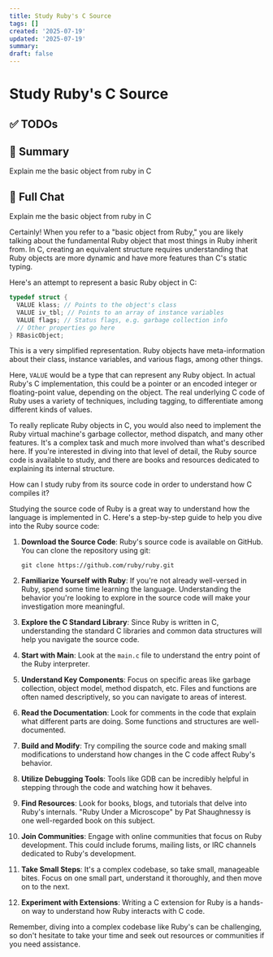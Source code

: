 ```yaml
---
title: Study Ruby's C Source
tags: []
created: '2025-07-19'
updated: '2025-07-19'
summary:
draft: false
---
```


# Study Ruby's C Source

## ✅ TODOs


## 📌 Summary
Explain me the basic object from ruby in C

## 🧠 Full Chat


Explain me the basic object from ruby in C

Certainly! When you refer to a "basic object from Ruby," you are likely talking about the fundamental Ruby object that most things in Ruby inherit from. In C, creating an equivalent structure requires understanding that Ruby objects are more dynamic and have more features than C's static typing.

Here's an attempt to represent a basic Ruby object in C:

```c
typedef struct {
  VALUE klass; // Points to the object's class
  VALUE iv_tbl; // Points to an array of instance variables
  VALUE flags; // Status flags, e.g. garbage collection info
  // Other properties go here
} RBasicObject;
```

This is a very simplified representation. Ruby objects have meta-information about their class, instance variables, and various flags, among other things. 

Here, `VALUE` would be a type that can represent any Ruby object. In actual Ruby's C implementation, this could be a pointer or an encoded integer or floating-point value, depending on the object. The real underlying C code of Ruby uses a variety of techniques, including tagging, to differentiate among different kinds of values.

To really replicate Ruby objects in C, you would also need to implement the Ruby virtual machine's garbage collector, method dispatch, and many other features. It's a complex task and much more involved than what's described here. If you're interested in diving into that level of detail, the Ruby source code is available to study, and there are books and resources dedicated to explaining its internal structure.

How can I study ruby from its source code in order to understand how C compiles it?

Studying the source code of Ruby is a great way to understand how the language is implemented in C. Here's a step-by-step guide to help you dive into the Ruby source code:

1. **Download the Source Code**: Ruby's source code is available on GitHub. You can clone the repository using git:

   ```
   git clone https://github.com/ruby/ruby.git
   ```

2. **Familiarize Yourself with Ruby**: If you're not already well-versed in Ruby, spend some time learning the language. Understanding the behavior you're looking to explore in the source code will make your investigation more meaningful.

3. **Explore the C Standard Library**: Since Ruby is written in C, understanding the standard C libraries and common data structures will help you navigate the source code.

4. **Start with Main**: Look at the `main.c` file to understand the entry point of the Ruby interpreter.

5. **Understand Key Components**: Focus on specific areas like garbage collection, object model, method dispatch, etc. Files and functions are often named descriptively, so you can navigate to areas of interest.

6. **Read the Documentation**: Look for comments in the code that explain what different parts are doing. Some functions and structures are well-documented.

7. **Build and Modify**: Try compiling the source code and making small modifications to understand how changes in the C code affect Ruby's behavior.

8. **Utilize Debugging Tools**: Tools like GDB can be incredibly helpful in stepping through the code and watching how it behaves.

9. **Find Resources**: Look for books, blogs, and tutorials that delve into Ruby's internals. "Ruby Under a Microscope" by Pat Shaughnessy is one well-regarded book on this subject.

10. **Join Communities**: Engage with online communities that focus on Ruby development. This could include forums, mailing lists, or IRC channels dedicated to Ruby's development.

11. **Take Small Steps**: It's a complex codebase, so take small, manageable bites. Focus on one small part, understand it thoroughly, and then move on to the next.

12. **Experiment with Extensions**: Writing a C extension for Ruby is a hands-on way to understand how Ruby interacts with C code.

Remember, diving into a complex codebase like Ruby's can be challenging, so don't hesitate to take your time and seek out resources or communities if you need assistance.